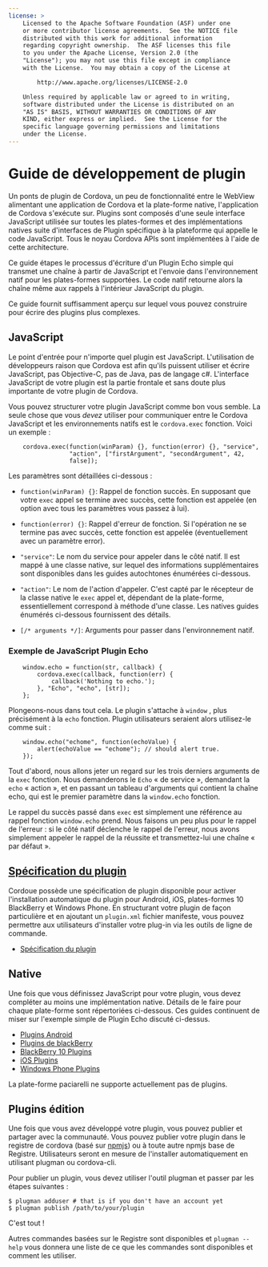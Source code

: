 ```yaml
---
license: >
    Licensed to the Apache Software Foundation (ASF) under one
    or more contributor license agreements.  See the NOTICE file
    distributed with this work for additional information
    regarding copyright ownership.  The ASF licenses this file
    to you under the Apache License, Version 2.0 (the
    "License"); you may not use this file except in compliance
    with the License.  You may obtain a copy of the License at

        http://www.apache.org/licenses/LICENSE-2.0

    Unless required by applicable law or agreed to in writing,
    software distributed under the License is distributed on an
    "AS IS" BASIS, WITHOUT WARRANTIES OR CONDITIONS OF ANY
    KIND, either express or implied.  See the License for the
    specific language governing permissions and limitations
    under the License.
---
```


# Guide de développement de plugin

Un ponts de plugin de Cordova, un peu de fonctionnalité entre le WebView alimentant une application de Cordova et la plate-forme native, l'application de Cordova s'exécute sur. Plugins sont composés d'une seule interface JavaScript utilisée sur toutes les plates-formes et des implémentations natives suite d'interfaces de Plugin spécifique à la plateforme qui appelle le code JavaScript. Tous le noyau Cordova APIs sont implémentées à l'aide de cette architecture.

Ce guide étapes le processus d'écriture d'un Plugin Echo simple qui transmet une chaîne à partir de JavaScript et l'envoie dans l'environnement natif pour les plates-formes supportées. Le code natif retourne alors la chaîne même aux rappels à l'intérieur JavaScript du plugin.

Ce guide fournit suffisamment aperçu sur lequel vous pouvez construire pour écrire des plugins plus complexes.

## JavaScript

Le point d'entrée pour n'importe quel plugin est JavaScript. L'utilisation de développeurs raison que Cordova est afin qu'ils puissent utiliser et écrire JavaScript, pas Objective-C, pas de Java, pas de langage c#. L'interface JavaScript de votre plugin est la partie frontale et sans doute plus importante de votre plugin de Cordova.

Vous pouvez structurer votre plugin JavaScript comme bon vous semble. La seule chose que vous *devez* utiliser pour communiquer entre le Cordova JavaScript et les environnements natifs est le `cordova.exec` fonction. Voici un exemple :

        cordova.exec(function(winParam) {}, function(error) {}, "service",
                     "action", ["firstArgument", "secondArgument", 42,
                     false]);
    

Les paramètres sont détaillées ci-dessous :

*   `function(winParam) {}`: Rappel de fonction succès. En supposant que votre `exec` appel se termine avec succès, cette fonction est appelée (en option avec tous les paramètres vous passez à lui).

*   `function(error) {}`: Rappel d'erreur de fonction. Si l'opération ne se termine pas avec succès, cette fonction est appelée (éventuellement avec un paramètre error).

*   `"service"`: Le nom du service pour appeler dans le côté natif. Il est mappé à une classe native, sur lequel des informations supplémentaires sont disponibles dans les guides autochtones énumérées ci-dessous.

*   `"action"`: Le nom de l'action d'appeler. C'est capté par le récepteur de la classe native le `exec` appel et, dépendant de la plate-forme, essentiellement correspond à méthode d'une classe. Les natives guides énumérés ci-dessous fournissent des détails.

*   `[/* arguments */]`: Arguments pour passer dans l'environnement natif.

### Exemple de JavaScript Plugin Echo

        window.echo = function(str, callback) {
            cordova.exec(callback, function(err) {
                callback('Nothing to echo.');
            }, "Echo", "echo", [str]);
        };
    

Plongeons-nous dans tout cela. Le plugin s'attache à `window` , plus précisément à la `echo` fonction. Plugin utilisateurs seraient alors utilisez-le comme suit :

        window.echo("echome", function(echoValue) {
            alert(echoValue == "echome"); // should alert true.
        });
    

Tout d'abord, nous allons jeter un regard sur les trois derniers arguments de la `exec` fonction. Nous demanderons le `Echo` « de service », demandant la `echo` « action », et en passant un tableau d'arguments qui contient la chaîne echo, qui est le premier paramètre dans la `window.echo` fonction.

Le rappel du succès passé dans `exec` est simplement une référence au rappel fonction `window.echo` prend. Nous faisons un peu plus pour le rappel de l'erreur : si le côté natif déclenche le rappel de l'erreur, nous avons simplement appeler le rappel de la réussite et transmettez-lui une chaîne « par défaut ».

## <a href="../../../plugin_ref/spec.html">Spécification du plugin</a>

Cordoue possède une spécification de plugin disponible pour activer l'installation automatique du plugin pour Android, iOS, plates-formes 10 BlackBerry et Windows Phone. En structurant votre plugin de façon particulière et en ajoutant un `plugin.xml` fichier manifeste, vous pouvez permettre aux utilisateurs d'installer votre plug-in via les outils de ligne de commande.

*   <a href="../../../plugin_ref/spec.html">Spécification du plugin</a>

## Native

Une fois que vous définissez JavaScript pour votre plugin, vous devez compléter au moins une implémentation native. Détails de le faire pour chaque plate-forme sont répertoriées ci-dessous. Ces guides continuent de miser sur l'exemple simple de Plugin Echo discuté ci-dessus.

*   <a href="../../platforms/android/plugin.html">Plugins Android</a>
*   <a href="../../platforms/blackberry/plugin.html">Plugins de blackBerry</a>
*   <a href="../../platforms/blackberry10/plugin.html">BlackBerry 10 Plugins</a>
*   <a href="../../platforms/ios/plugin.html">iOS Plugins</a>
*   <a href="../../platforms/wp8/plugin.html">Windows Phone Plugins</a>

La plate-forme paciarelli ne supporte actuellement pas de plugins.

## Plugins édition

Une fois que vous avez développé votre plugin, vous pouvez publier et partager avec la communauté. Vous pouvez publier votre plugin dans le registre de cordova (basé sur [npmjs][1]) ou à toute autre npmjs base de Registre. Utilisateurs seront en mesure de l'installer automatiquement en utilisant plugman ou cordova-cli.

 [1]: https://github.com/isaacs/npmjs.org

Pour publier un plugin, vous devez utiliser l'outil plugman et passer par les étapes suivantes :

    $ plugman adduser # that is if you don't have an account yet
    $ plugman publish /path/to/your/plugin
    

C'est tout !

Autres commandes basées sur le Registre sont disponibles et `plugman --help` vous donnera une liste de ce que les commandes sont disponibles et comment les utiliser.